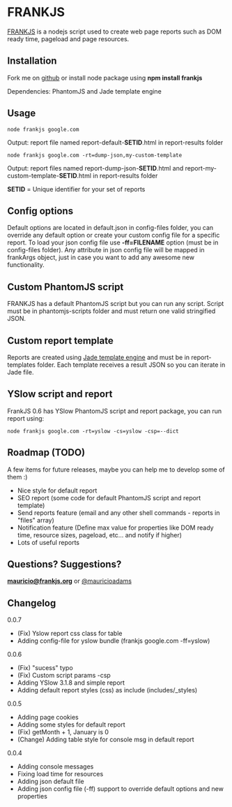 FRANKJS
====================================
[FRANKJS] is a nodejs script used to create web page reports such as DOM ready time, pageload and page resources.

## Installation
Fork me on [github] or install node package using **npm install frankjs**

Dependencies: PhantomJS and Jade template engine

## Usage
```
node frankjs google.com
```

Output: report file named report-default-**SETID**.html in report-results folder

```
node frankjs google.com -rt=dump-json,my-custom-template
```

Output: report files named report-dump-json-**SETID**.html and report-my-custom-template-**SETID**.html in report-results folder

**SETID** = Unique identifier for your set of reports

## Config options

Default options are located in default.json in config-files folder, you can override any default option or create your custom config file for a specific report.
To load your json config file use **-ff=FILENAME** option (must be in config-files folder).
Any attribute in json config file will be mapped in frankArgs object, just in case you want to add any awesome new functionality. 

## Custom PhantomJS script

FRANKJS has a default PhantomJS script but you can run any script.
Script must be in phantomjs-scripts folder and must return one valid stringified JSON.

## Custom report template
Reports are created using [Jade template engine] and must be in report-templates folder.
Each template receives a result JSON so you can iterate in Jade file.

## YSlow script and report
FrankJS 0.6 has YSlow PhantomJS script and report package, you can run report using: 
```
node frankjs google.com -rt=yslow -cs=yslow -csp=--dict
```

## Roadmap (TODO)
A few items for future releases, maybe you can help me to develop some of them :)
- Nice style for default report 
- SEO report (some code for default PhantomJS script and report template)
- Send reports feature (email and any other shell commands - reports in "files" array)
- Notification feature (Define max value for properties like DOM ready time, resource sizes, pageload, etc... and notify if higher)
- Lots of useful reports 

## Questions? Suggestions?
**mauricio@frankjs.org** or [@mauricioadams]

## Changelog
0.0.7 
- (Fix) Yslow report css class for table
- Adding config-file for yslow bundle (frankjs google.com -ff=yslow)

0.0.6 
- (Fix) "sucess" typo
- (Fix) Custom script params -csp 
- Adding YSlow 3.1.8 and simple report
- Adding default report styles (css) as include (includes/_styles)

0.0.5 
- Adding page cookies
- Adding some styles for default report
- (Fix) getMonth + 1, January is 0
- (Change) Adding table style for console msg in default report

0.0.4 
- Adding console messages
- Fixing load time for resources
- Adding json default file
- Adding json config file (-ff) support to override default options and new properties

[Jade template engine]: http://jade-lang.com/
[github]: https://github.com/mauricioadams/frankjs
[FRANKJS]: http://frankjs.org
[@mauricioadams]: http://twitter.com/mauricioadams
